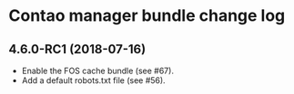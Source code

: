 # Contao manager bundle change log

## 4.6.0-RC1 (2018-07-16)

 * Enable the FOS cache bundle (see #67).
 * Add a default robots.txt file (see #56).
